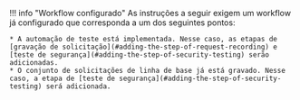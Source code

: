 !!! info "Workflow configurado"
    As instruções a seguir exigem um workflow já configurado que corresponda a um dos seguintes pontos:

    * A automação de teste está implementada. Nesse caso, as etapas de [gravação de solicitação](#adding-the-step-of-request-recording) e [teste de segurança](#adding-the-step-of-security-testing) serão adicionadas.
    * O conjunto de solicitações de linha de base já está gravado. Nesse caso, a etapa de [teste de segurança](#adding-the-step-of-security-testing) será adicionada.